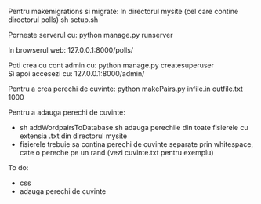 Pentru makemigrations si migrate:
    In directorul mysite (cel care contine directorul polls)
    sh setup.sh

Porneste serverul cu:
    python manage.py runserver

In browserul web: 
    127.0.0.1:8000/polls/
    
Poti crea cu cont admin cu: python manage.py createsuperuser <br>
Si apoi accesezi cu: 127.0.0.1:8000/admin/

Pentru a crea perechi de cuvinte: python makePairs.py infile.in outfile.txt 1000

Pentru a adauga perechi de cuvinte:
- sh addWordpairsToDatabase.sh adauga perechile din toate fisierele cu extensia .txt din directorul mysite
- fisierele trebuie sa contina perechi de cuvinte separate prin whitespace, cate o pereche pe un rand (vezi cuvinte.txt pentru exemplu)

To do:
- css
- adauga perechi de cuvinte
